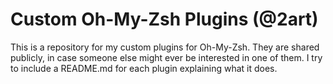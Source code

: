 # Custom Oh-My-Zsh Plugins (@2art)

This is a repository for my custom plugins for Oh-My-Zsh. They are shared publicly, in case someone else might ever be interested in one of them. I try to include a README.md for each plugin explaining what it does.
